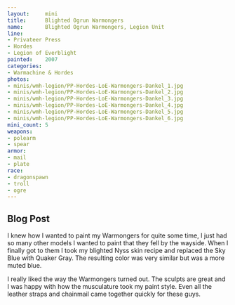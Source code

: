 ```yaml
---
layout:     mini
title:      Blighted Ogrun Warmongers
name:       Blighted Ogrun Warmongers, Legion Unit
line:       
- Privateer Press
- Hordes
- Legion of Everblight
painted:    2007
categories:
- Warmachine & Hordes
photos:
- minis/wmh-legion/PP-Hordes-LoE-Warmongers-Dankel_1.jpg
- minis/wmh-legion/PP-Hordes-LoE-Warmongers-Dankel_2.jpg
- minis/wmh-legion/PP-Hordes-LoE-Warmongers-Dankel_3.jpg
- minis/wmh-legion/PP-Hordes-LoE-Warmongers-Dankel_4.jpg
- minis/wmh-legion/PP-Hordes-LoE-Warmongers-Dankel_5.jpg
- minis/wmh-legion/PP-Hordes-LoE-Warmongers-Dankel_6.jpg
mini_count: 5
weapons:    
- polearm
- spear
armor:
- mail
- plate
race:
- dragonspawn
- troll
- ogre
---
```


## Blog Post
I knew how I wanted to paint my Warmongers for quite some time, I just had so many other models I wanted to paint that they fell by the wayside.  When I finally got to them I took my blighted Nyss skin recipe and replaced the Sky Blue with Quaker Gray. The resulting color was very similar but was a more muted blue.
 
I really liked the way the Warmongers turned out. The sculpts are great and I was happy with how the musculature took my paint style. Even all the leather straps and chainmail came together quickly for these guys.